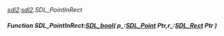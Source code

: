 _[sdl2](../../modules/sdl2/sdl2-module.md):[sdl2](../../modules/sdl2/sdl2-module.md).SDL\_PointInRect_
##### Function SDL\_PointInRect:[SDL_bool](../../modules/sdl2/sdl2-sdl_bool.md)( p_:[SDL_Point](../../modules/sdl2/sdl2-sdl_point.md) Ptr,r_:[SDL_Rect](../../modules/sdl2/sdl2-sdl_rect.md) Ptr )
